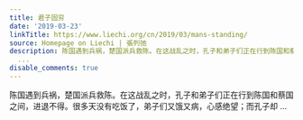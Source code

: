 ```yaml
---
title: 君子固穷
date: '2019-03-23'
linkTitle: https://www.liechi.org/cn/2019/03/mans-standing/
source: Homepage on Liechi | 張列弛
description: 陈国遇到兵祸，楚国派兵救陈。在这战乱之时，孔子和弟子们正在行到陈国和蔡国之间，进退不得。很多天没有吃饭了，弟子们又饿又病，心感绝望；而孔子却
  ...
disable_comments: true
---
```

陈国遇到兵祸，楚国派兵救陈。在这战乱之时，孔子和弟子们正在行到陈国和蔡国之间，进退不得。很多天没有吃饭了，弟子们又饿又病，心感绝望；而孔子却 ...